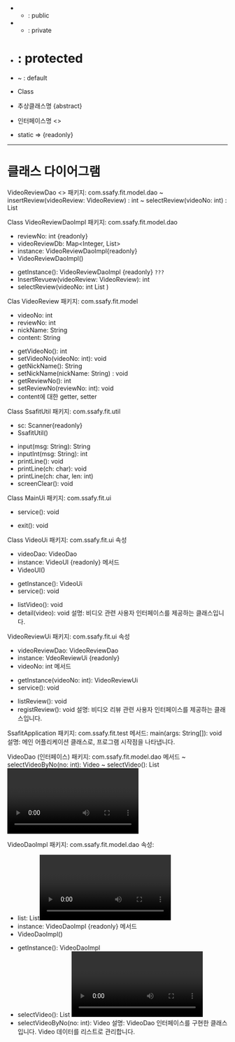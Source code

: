 * + : public
* - : private
* # : protected
* ~ : default
  
* Class 
* 추상클래스명 {abstract}
* 인터페이스명 <<interface>>

* static => {readonly}
-----

# 클래스 다이어그램

VideoReviewDao <<interface>>
패키지: com.ssafy.fit.model.dao
~ insertReview(videoReview: VideoReview) : int
~ selectReview(videoNo: int) : List<VideoReview>

Class VideoReviewDaoImpl
패키지: com.ssafy.fit.model.dao
- reviewNo: int {readonly}
- videoReviewDb: Map<Integer, List<VideoReview>>
- instance: VideoReviewDaoImpl{readonly}
- VideoReviewDaoImpl()
+ getInstance(): VideoReviewDaoImpl {readonly} `???`
+ InsertRevuew(videoReview: VideoReview): int
+ selectReview(videoNo: int List <VideoReview>) 

Clas VideoReview
패키지: com.ssafy.fit.model
- videoNo: int
- reviewNo: int
- nickName: String
- content: String
+ getVideoNo(): int
+ setVideoNo(videoNo: int): void
+ getNickName(): String
+ setNickName(nickName: String) : void
+ getReviewNo(): int
+ setReviewNo(reviewNo: int): void
+ content에 대한 getter, setter


Class SsafitUtil
패키지: com.ssafy.fit.util
- sc: Scanner{readonly}
- SsafitUtil()
+ input(msg: String): String
+ inputInt(msg: String): int
+ printLine(): void
+ printLine(ch: char): void
+ printLine(ch: char, len: int)
+ screenClear(): void

Class MainUi
패키지: com.ssafy.fit.ui
+ service(): void
- exit(): void

Class VideoUi
패키지: com.ssafy.fit.ui
속성
- videoDao: VideoDao
- instance: VideoUI {readonly}
메서드
- VideoUI()
+ getInstance(): VideoUi
+ service(): void
- listVideo(): void
- detail(video): void
설명: 비디오 관련 사용자 인터페이스를 제공하는 클래스입니다.


VideoReviewUi
패키지: com.ssafy.fit.ui
속성
- videoReviewDao: VideoReviewDao
- instance: VdeoReviewUi {readonly}
- videoNo: int
메서드
+ getInstance(videoNo: int): VideoReviewUi
+ service(): void
- listReview(): void
- registReview(): void
설명: 비디오 리뷰 관련 사용자 인터페이스를 제공하는 클래스입니다.

SsafitApplication
패키지: com.ssafy.fit.test
메서드: main(args: String[]): void
설명: 메인 어플리케이션 클래스로, 프로그램 시작점을 나타냅니다.

VideoDao (인터페이스)
패키지: com.ssafy.fit.model.dao
메서드
~ selectVideoByNo(no: int): Video
~ selectVideo(): List<Video>
설명: Video 데이터 액세스 객체의 인터페이스입니다.

VideoDaoImpl
패키지: com.ssafy.fit.model.dao
속성: 
- list: List<Video>
- instance: VideoDaoImpl {readonly}
메서드
- VideoDaoImpl()
+ getInstance(): VideoDaoImpl
+ selectVideo(): List <Video>
+ selectVideoByNo(no: int): Video
설명: VideoDao 인터페이스를 구현한 클래스입니다. Video 데이터를 리스트로 관리합니다.

